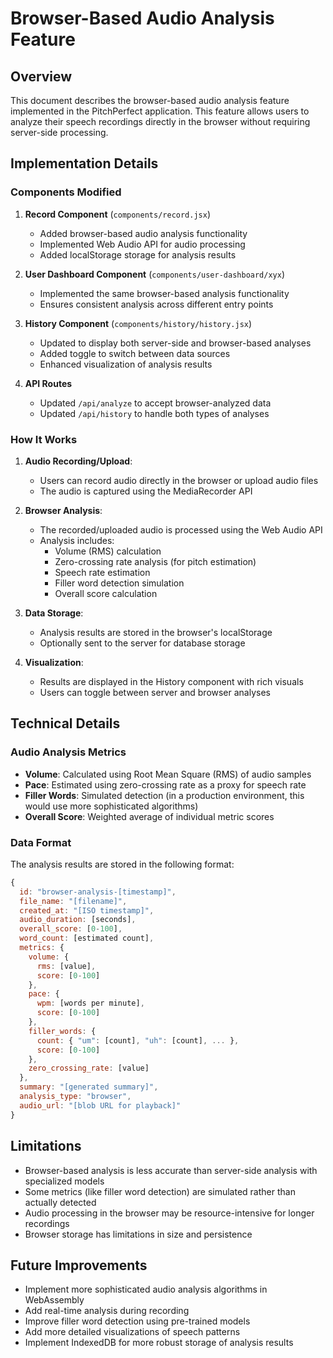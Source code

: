 # Browser-Based Audio Analysis Feature

## Overview

This document describes the browser-based audio analysis feature implemented in the PitchPerfect application. This feature allows users to analyze their speech recordings directly in the browser without requiring server-side processing.

## Implementation Details

### Components Modified

1. **Record Component** (`components/record.jsx`)
   - Added browser-based audio analysis functionality
   - Implemented Web Audio API for audio processing
   - Added localStorage storage for analysis results

2. **User Dashboard Component** (`components/user-dashboard/xyx`)
   - Implemented the same browser-based analysis functionality
   - Ensures consistent analysis across different entry points

3. **History Component** (`components/history/history.jsx`)
   - Updated to display both server-side and browser-based analyses
   - Added toggle to switch between data sources
   - Enhanced visualization of analysis results

4. **API Routes**
   - Updated `/api/analyze` to accept browser-analyzed data
   - Updated `/api/history` to handle both types of analyses

### How It Works

1. **Audio Recording/Upload**:
   - Users can record audio directly in the browser or upload audio files
   - The audio is captured using the MediaRecorder API

2. **Browser Analysis**:
   - The recorded/uploaded audio is processed using the Web Audio API
   - Analysis includes:
     - Volume (RMS) calculation
     - Zero-crossing rate analysis (for pitch estimation)
     - Speech rate estimation
     - Filler word detection simulation
     - Overall score calculation

3. **Data Storage**:
   - Analysis results are stored in the browser's localStorage
   - Optionally sent to the server for database storage

4. **Visualization**:
   - Results are displayed in the History component with rich visuals
   - Users can toggle between server and browser analyses

## Technical Details

### Audio Analysis Metrics

- **Volume**: Calculated using Root Mean Square (RMS) of audio samples
- **Pace**: Estimated using zero-crossing rate as a proxy for speech rate
- **Filler Words**: Simulated detection (in a production environment, this would use more sophisticated algorithms)
- **Overall Score**: Weighted average of individual metric scores

### Data Format

The analysis results are stored in the following format:

```javascript
{
  id: "browser-analysis-[timestamp]",
  file_name: "[filename]",
  created_at: "[ISO timestamp]",
  audio_duration: [seconds],
  overall_score: [0-100],
  word_count: [estimated count],
  metrics: {
    volume: {
      rms: [value],
      score: [0-100]
    },
    pace: {
      wpm: [words per minute],
      score: [0-100]
    },
    filler_words: {
      count: { "um": [count], "uh": [count], ... },
      score: [0-100]
    },
    zero_crossing_rate: [value]
  },
  summary: "[generated summary]",
  analysis_type: "browser",
  audio_url: "[blob URL for playback]"
}
```

## Limitations

- Browser-based analysis is less accurate than server-side analysis with specialized models
- Some metrics (like filler word detection) are simulated rather than actually detected
- Audio processing in the browser may be resource-intensive for longer recordings
- Browser storage has limitations in size and persistence

## Future Improvements

- Implement more sophisticated audio analysis algorithms in WebAssembly
- Add real-time analysis during recording
- Improve filler word detection using pre-trained models
- Add more detailed visualizations of speech patterns
- Implement IndexedDB for more robust storage of analysis results
